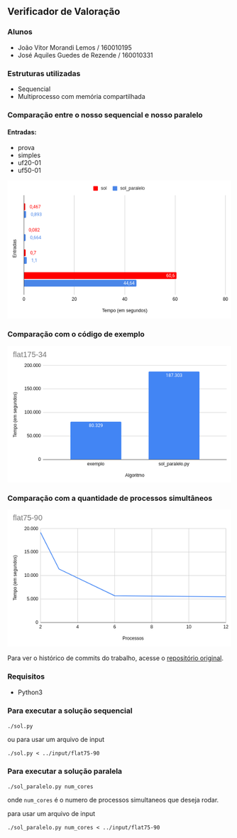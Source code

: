 ## Verificador de Valoração

### Alunos

- João Vítor Morandi Lemos / 160010195
- José Aquiles Guedes de Rezende / 160010331

### Estruturas utilizadas

- Sequencial
- Multiprocesso com memória compartilhada

### Comparação entre o nosso sequencial e nosso paralelo

#### Entradas:

- prova
- simples
- uf20-01
- uf50-01

![Grafico3](img/grafico3.png)

### Comparação com o código de exemplo

![Grafico2](img/grafico2.png)

### Comparação com a quantidade de processos simultâneos

![Grafico1](img/grafico1.png)

Para ver o histórico de commits do trabalho, acesse o [repositório original](https://github.com/aquiles23/Boolean-Constraint-Propagator).

### Requisitos

- Python3

### Para executar a solução sequencial

```
./sol.py
```
ou para usar um arquivo de input

```
./sol.py < ../input/flat75-90
```

### Para executar a solução paralela

```
./sol_paralelo.py num_cores
```

onde `num_cores` é o numero de processos simultaneos que deseja rodar.

para usar um arquivo de input
```
./sol_paralelo.py num_cores < ../input/flat75-90
```
